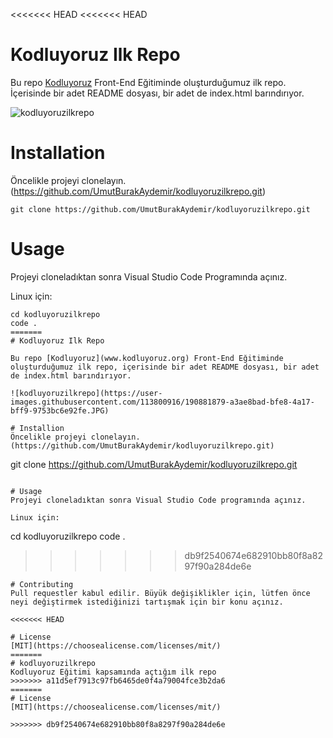 <<<<<<< HEAD
<<<<<<< HEAD
# Kodluyoruz Ilk Repo
Bu repo [Kodluyoruz](www.kodluyoruz.org) 
Front-End Eğitiminde oluşturduğumuz ilk repo. İçerisinde bir adet README dosyası, bir adet de index.html barındırıyor.

![kodluyoruzilkrepo](https://user-images.githubusercontent.com/113800916/190882004-dc99b703-aa22-4cc1-b692-a61346c3e678.JPG)

# Installation
Öncelikle projeyi clonelayın. (https://github.com/UmutBurakAydemir/kodluyoruzilkrepo.git)
```
git clone https://github.com/UmutBurakAydemir/kodluyoruzilkrepo.git 
```

# Usage
Projeyi cloneladıktan sonra Visual Studio Code Programında açınız. 

Linux için:

``` 
cd kodluyoruzilkrepo
code . 
=======
# Kodluyoruz Ilk Repo

Bu repo [Kodluyoruz](www.kodluyoruz.org) Front-End Eğitiminde oluşturduğumuz ilk repo, içerisinde bir adet README dosyası, bir adet de index.html barındırıyor.

![kodluyoruzilkrepo](https://user-images.githubusercontent.com/113800916/190881879-a3ae8bad-bfe8-4a17-bff9-9753bc6e92fe.JPG)

# Installion
Öncelikle projeyi clonelayın. (https://github.com/UmutBurakAydemir/kodluyoruzilkrepo.git)
```
git clone https://github.com/UmutBurakAydemir/kodluyoruzilkrepo.git
```

# Usage
Projeyi cloneladıktan sonra Visual Studio Code programında açınız.

Linux için:
```
cd kodluyoruzilkrepo
code .
>>>>>>> db9f2540674e682910bb80f8a8297f90a284de6e
```
# Contributing
Pull requestler kabul edilir. Büyük değişiklikler için, lütfen önce neyi değiştirmek istediğinizi tartışmak için bir konu açınız.

<<<<<<< HEAD

# License
[MIT](https://choosealicense.com/licenses/mit/)
=======
# kodluyoruzilkrepo
Kodluyoruz Eğitimi kapsamında açtığım ilk repo
>>>>>>> a11d5ef7913c97fb6465de0f4a79004fce3b2da6
=======
# License
[MIT](https://choosealicense.com/licenses/mit/)

>>>>>>> db9f2540674e682910bb80f8a8297f90a284de6e
